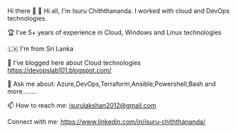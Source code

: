 Hi there 👋
🔭 Hi all, I'm Isuru Chiththananda. I worked with cloud and DevOps technologies.

🏆 I’ve 5+ years of experience in Cloud, Windows and Linux technologies

🇱🇰 I'm from Sri Lanka


📝 I’ve blogged here about Cloud technologies https://devopslab101.blogspot.com/

💬 Ask me about: Azure,DevOps,Terraform,Ansible,Powershell,Bash and more........

📫 How to reach me: isurulakshan2012@gmail.com

Connect with me:
https://www.linkedin.com/in/isuru-chiththananda/
<!---
isurulakshan/isurulakshan is a ✨ special ✨ repository because its `README.md` (this file) appears on your GitHub profile.
You can click the Preview link to take a look at your changes.
--->
